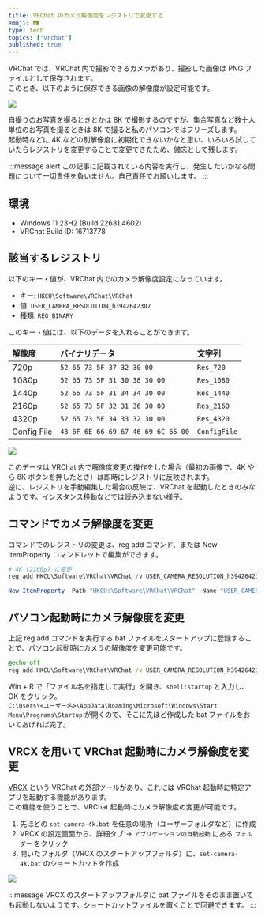 ```yaml
---
title: VRChat のカメラ解像度をレジストリで変更する
emoji: 📷
type: tech
topics: ["vrchat"]
published: true
---
```


VRChat では、VRChat 内で撮影できるカメラがあり、撮影した画像は PNG ファイルとして保存されます。  
このとき、以下のように保存できる画像の解像度が設定可能です。

![](https://storage.googleapis.com/zenn-user-upload/839d6997fa69-20241231.png)

自撮りのお写真を撮るときとかは 8K で撮影するのですが、集合写真など数十人単位のお写真を撮るときは 8K で撮ると私のパソコンではフリーズします。  
起動時などに 4K などの別解像度に初期化できないかなと思い、いろいろ試していたらレジストリを変更することで変更できたため、備忘として残します。

:::message alert
この記事に記載されている内容を実行し、発生したいかなる問題について一切責任を負いません。自己責任でお願いします。
:::

## 環境

- Windows 11 23H2 (Build 22631.4602)
- VRChat Build ID: 16713778

## 該当するレジストリ

以下のキー・値が、VRChat 内でのカメラ解像度設定になっています。

- キー: `HKCU\Software\VRChat\VRChat`
- 値: `USER_CAMERA_RESOLUTION_h3942642307`
- 種類: `REG_BINARY`

このキー・値には、以下のデータを入れることができます。

| 解像度 | バイナリデータ | 文字列 |
| :- | :- | :- |
| 720p | `52 65 73 5F 37 32 30 00` | `Res_720` |
| 1080p | `52 65 73 5F 31 30 38 30 00` | `Res_1080` |
| 1440p | `52 65 73 5F 31 34 34 30 00` | `Res_1440` |
| 2160p | `52 65 73 5F 32 31 36 30 00` | `Res_2160` |
| 4320p | `52 65 73 5F 34 33 32 30 00` | `Res_4320` |
| Config File | `43 6F 6E 66 69 67 46 69 6C 65 00` | `ConfigFile` |

![](https://storage.googleapis.com/zenn-user-upload/41b641c8a471-20241231.png)

このデータは VRChat 内で解像度変更の操作をした場合（最初の画像で、4K やら 8K ボタンを押したとき）は即時にレジストリに反映されます。  
逆に、レジストリを手動編集した場合の反映は、VRChat を起動したときのみなようです。インスタンス移動などでは読み込まない様子。

## コマンドでカメラ解像度を変更

コマンドでのレジストリの変更は、reg add コマンド、または New-ItemProperty コマンドレットで編集ができます。

```powershell
# 4K (2160p) に変更
reg add HKCU\Software\VRChat\VRChat /v USER_CAMERA_RESOLUTION_h3942642307 /t REG_BINARY /d 5265735F3231363000 /f

New-ItemProperty -Path "HKCU:\Software\VRChat\VRChat" -Name "USER_CAMERA_RESOLUTION_h3942642307" -PropertyType Binary -Value ([byte[]](0x52, 0x65, 0x73, 0x5F, 0x32, 0x31, 0x36, 0x30, 0x00)) -Force
```

## パソコン起動時にカメラ解像度を変更

上記 reg add コマンドを実行する bat ファイルをスタートアップに登録することで、パソコン起動時にカメラの解像度を変更可能です。

```bat:set-camera-4k.bat
@echo off
reg add HKCU\Software\VRChat\VRChat /v USER_CAMERA_RESOLUTION_h3942642307 /t REG_BINARY /d 5265735F3231363000 /f
```

Win + R で「ファイル名を指定して実行」を開き、`shell:startup` と入力し、OK をクリック。  
`C:\Users\<ユーザー名>\AppData\Roaming\Microsoft\Windows\Start Menu\Programs\Startup` が開くので、そこに先ほど作成した bat ファイルをおいてあげれば完了。

## VRCX を用いて VRChat 起動時にカメラ解像度を変更

[VRCX](https://github.com/vrcx-team/VRCX) という VRChat の外部ツールがあり、これには VRChat 起動時に特定アプリを起動する機能があります。  
この機能を使うことで、VRChat 起動時にカメラ解像度の変更が可能です。

1. 先ほどの `set-camera-4k.bat` を任意の場所（ユーザーフォルダなど）に作成
2. VRCX の設定画面から、詳細タブ → `アプリケーションの自動起動` にある `フォルダー` をクリック
3. 開いたフォルダ（VRCX のスタートアップフォルダ）に、`set-camera-4k.bat` のショートカットを作成

![](https://storage.googleapis.com/zenn-user-upload/53ba63d9a27b-20241231.png)

:::message
VRCX のスタートアップフォルダに bat ファイルをそのまま置いても起動しないようです。ショートカットファイルを置くことで回避できます。
:::
